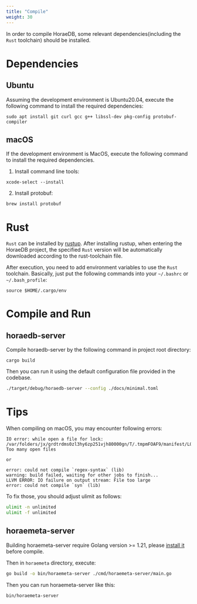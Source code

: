 ```yaml
---
title: "Compile"
weight: 30
---
```


In order to compile HoraeDB, some relevant dependencies(including the `Rust` toolchain) should be installed.

# Dependencies

## Ubuntu

Assuming the development environment is Ubuntu20.04, execute the following command to install the required dependencies:

```shell
sudo apt install git curl gcc g++ libssl-dev pkg-config protobuf-compiler
```

## macOS

If the development environment is MacOS, execute the following command to install the required dependencies.

1. Install command line tools:

```shell
xcode-select --install
```

2. Install protobuf:

```shell
brew install protobuf
```

# Rust

`Rust` can be installed by [rustup](https://rustup.rs/). After installing rustup, when entering the HoraeDB project, the specified `Rust` version will be automatically downloaded according to the rust-toolchain file.

After execution, you need to add environment variables to use the `Rust` toolchain. Basically, just put the following commands into your `~/.bashrc` or `~/.bash_profile`:

```shell
source $HOME/.cargo/env
```

# Compile and Run

## horaedb-server

Compile horaedb-server by the following command in project root directory:

```
cargo build
```

Then you can run it using the default configuration file provided in the codebase.

```bash
./target/debug/horaedb-server --config ./docs/minimal.toml
```

# Tips

When compiling on macOS, you may encounter following errors:

```
IO error: while open a file for lock: /var/folders/jx/grdtrdms0zl3hy6zp251vjh80000gn/T/.tmpmFOAF9/manifest/LOCK: Too many open files

or

error: could not compile `regex-syntax` (lib)
warning: build failed, waiting for other jobs to finish...
LLVM ERROR: IO failure on output stream: File too large
error: could not compile `syn` (lib)

```

To fix those, you should adjust ulimit as follows:

```bash
ulimit -n unlimited
ulimit -f unlimited
```

## horaemeta-server

Building horaemeta-server require Golang version >= 1.21, please [install it](https://go.dev/doc/install) before compile.

Then in `horaemeta` directory, execute:
```bash
go build -o bin/horaemeta-server ./cmd/horaemeta-server/main.go
```

Then you can run horaemeta-server like this:

```bash
bin/horaemeta-server
```
